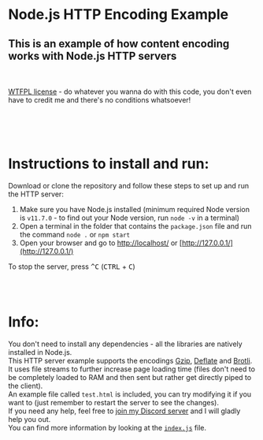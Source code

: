 # Node.js HTTP Encoding Example
## This is an example of how content encoding works with Node.js HTTP servers
<br><br>
[WTFPL license](http://wtfpl.net/about/) - do whatever you wanna do with this code, you don't even have to credit me and there's no conditions whatsoever!

<br><br><br>

# Instructions to install and run:
Download or clone the repository and follow these steps to set up and run the HTTP server:

1. Make sure you have Node.js installed (minimum required Node version is `v11.7.0` - to find out your Node version, run `node -v` in a terminal)
2. Open a terminal in the folder that contains the `package.json` file and run the command `node .` or `npm start`
3. Open your browser and go to [http://localhost/](http://localhost/) or [http://127.0.0.1/](http://127.0.0.1/)

To stop the server, press <kbd>^C</kbd> (<kbd>CTRL</kbd> + <kbd>C</kbd>)

<br><br>

# Info:
You don't need to install any dependencies - all the libraries are natively installed in Node.js.  
This HTTP server example supports the encodings [Gzip](https://en.wikipedia.org/wiki/Gzip), [Deflate](https://en.wikipedia.org/wiki/DEFLATE) and [Brotli](https://en.wikipedia.org/wiki/Brotli).  
It uses file streams to further increase page loading time (files don't need to be completely loaded to RAM and then sent but rather get directly piped to the client).  
An example file called `test.html` is included, you can try modifying it if you want to (just remember to restart the server to see the changes).  
If you need any help, feel free to [join my Discord server](https://sv443.net/discord) and I will gladly help you out.  
You can find more information by looking at the [`index.js`](./index.js) file.  